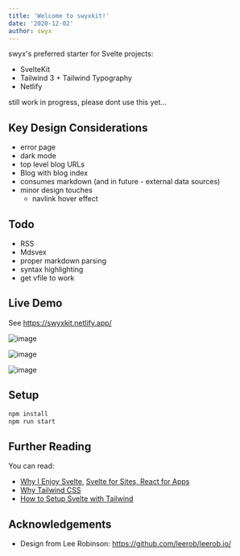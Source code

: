 ```yaml
---
title: 'Welcome to swyxkit!'
date: '2020-12-02'
author: swyx
---
```


swyx's preferred starter for Svelte projects:

- SvelteKit
- Tailwind 3 + Tailwind Typography
- Netlify

still work in progress, please dont use this yet...

## Key Design Considerations

- error page
- dark mode
- top level blog URLs
- Blog with blog index
- consumes markdown (and in future - external data sources)
- minor design touches
  - navlink hover effect

## Todo

- RSS
- Mdsvex
- proper markdown parsing
- syntax highlighting
- get vfile to work

## Live Demo

See https://swyxkit.netlify.app/

![image](https://user-images.githubusercontent.com/6764957/147788293-4f0059a2-ca9e-4e1f-bfee-7a5e90c5a7a5.png)

![image](https://user-images.githubusercontent.com/6764957/147788307-cb2db055-fae9-4e34-a757-28642647c03d.png)

![image](https://user-images.githubusercontent.com/6764957/147788319-696ab07a-5dde-432d-98c9-59b602fbdbb7.png)

## Setup

```bash
npm install
npm run start
```

## Further Reading

You can read:

- [Why I Enjoy Svelte](https://www.swyx.io/svelte-why/), [Svelte for Sites, React for Apps](https://www.swyx.io/svelte-sites-react-apps/)
- [Why Tailwind CSS](https://www.swyx.io/why-tailwind/)
- [How to Setup Svelte with Tailwind](https://dev.to/swyx/how-to-set-up-svelte-with-tailwind-css-4fg5)

## Acknowledgements

- Design from Lee Robinson: https://github.com/leerob/leerob.io/
